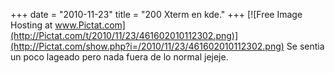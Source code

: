 +++
date = "2010-11-23"
title = "200 Xterm en kde."
+++
 [![Free Image Hosting at www.Pictat.com](http://Pictat.com/t/2010/11/23/461602010112302.png)](http://Pictat.com/show.php?i=/2010/11/23/461602010112302.png) Se sentia un poco lageado pero nada fuera de lo normal jejeje.
